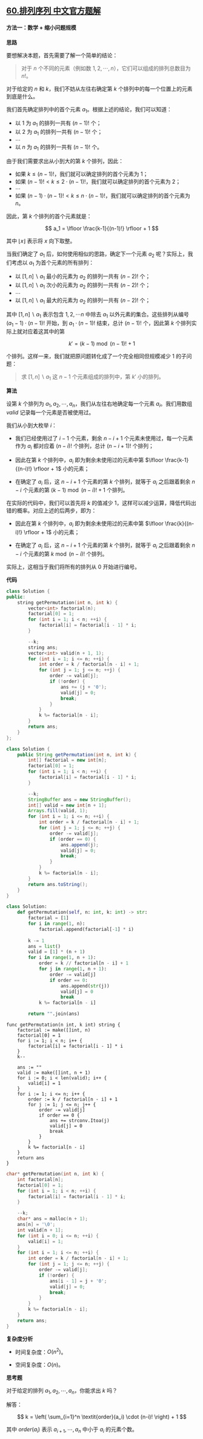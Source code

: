 ## [60.排列序列 中文官方题解](https://leetcode.cn/problems/permutation-sequence/solutions/100000/di-kge-pai-lie-by-leetcode-solution)
#### 方法一：数学 + 缩小问题规模

**思路**

要想解决本题，首先需要了解一个简单的结论：

> 对于 $n$ 个不同的元素（例如数 $1, 2, \cdots, n$），它们可以组成的排列总数目为 $n!$。

对于给定的 $n$ 和 $k$，我们不妨从左往右确定第 $k$ 个排列中的每一个位置上的元素到底是什么。

我们首先确定排列中的首个元素 $a_1$。根据上述的结论，我们可以知道：

- 以 $1$ 为 $a_1$ 的排列一共有 $(n-1)!$ 个；
- 以 $2$ 为 $a_1$ 的排列一共有 $(n-1)!$ 个；
- $\cdots$
- 以 $n$ 为 $a_1$ 的排列一共有 $(n-1)!$ 个。

由于我们需要求出从小到大的第 $k$ 个排列，因此：

- 如果 $k \leq (n-1)!$，我们就可以确定排列的首个元素为 $1$；
- 如果 $(n-1)! < k \leq 2 \cdot (n-1)!$，我们就可以确定排列的首个元素为 $2$；
- $\cdots$
- 如果 $(n-1) \cdot (n-1)! < k \leq n \cdot (n-1)!$，我们就可以确定排列的首个元素为 $n$。

因此，第 $k$ 个排列的首个元素就是：

$$
a_1 = \lfloor \frac{k-1}{(n-1)!} \rfloor + 1
$$

其中 $\lfloor x \rfloor$ 表示将 $x$ 向下取整。

当我们确定了 $a_1$ 后，如何使用相似的思路，确定下一个元素 $a_2$ 呢？实际上，我们考虑以 $a_1$ 为首个元素的所有排列：

- 以 $[1,n] \backslash a_1$ 最小的元素为 $a_2$ 的排列一共有 $(n-2)!$ 个；
- 以 $[1,n] \backslash a_1$ 次小的元素为 $a_2$ 的排列一共有 $(n-2)!$ 个；
- $\cdots$
- 以 $[1,n] \backslash a_1$ 最大的元素为 $a_2$ 的排列一共有 $(n-2)!$ 个；

其中 $[1,n] \backslash a_1$ 表示包含 $1, 2, \cdots n$ 中除去 $a_1$ 以外元素的集合。这些排列从编号 $(a_1-1) \cdot (n-1)!$ 开始，到 $a_1 \cdot (n-1)!$ 结束，总计 $(n-1)!$ 个，因此第 $k$ 个排列实际上就对应着这其中的第

$$
k' = (k-1) \bmod (n-1)! + 1
$$

个排列。这样一来，我们就把原问题转化成了一个完全相同但规模减少 $1$ 的子问题：

> 求 $[1, n] \backslash a_1$ 这 $n-1$ 个元素组成的排列中，第 $k'$ 小的排列。

**算法**

设第 $k$ 个排列为 $a_1, a_2, \cdots, a_n$，我们从左往右地确定每一个元素 $a_i$。我们用数组 $\textit{valid}$ 记录每一个元素是否被使用过。

我们从小到大枚举 $i$：

- 我们已经使用过了 $i-1$ 个元素，剩余 $n-i+1$ 个元素未使用过，每一个元素作为 $a_i$ 都对应着 $(n-i)!$ 个排列，总计 $(n-i+1)!$ 个排列；

- 因此在第 $k$ 个排列中，$a_i$ 即为剩余未使用过的元素中第 $\lfloor \frac{k-1}{(n-i)!} \rfloor + 1$ 小的元素；

- 在确定了 $a_i$ 后，这 $n-i+1$ 个元素的第 $k$ 个排列，就等于 $a_i$ 之后跟着剩余 $n-i$ 个元素的第 $(k-1) \bmod (n-i)! + 1$ 个排列。

在实际的代码中，我们可以首先将 $k$ 的值减少 $1$，这样可以减少运算，降低代码出错的概率。对应上述的后两步，即为：

- 因此在第 $k$ 个排列中，$a_i$ 即为剩余未使用过的元素中第 $\lfloor \frac{k}{(n-i)!} \rfloor + 1$ 小的元素；

- 在确定了 $a_i$ 后，这 $n-i+1$ 个元素的第 $k$ 个排列，就等于 $a_i$ 之后跟着剩余 $n-i$ 个元素的第 $k \bmod (n-i)!$ 个排列。

实际上，这相当于我们将所有的排列从 $0$ 开始进行编号。

**代码**

```C++ [sol1-C++]
class Solution {
public:
    string getPermutation(int n, int k) {
        vector<int> factorial(n);
        factorial[0] = 1;
        for (int i = 1; i < n; ++i) {
            factorial[i] = factorial[i - 1] * i;
        }

        --k;
        string ans;
        vector<int> valid(n + 1, 1);
        for (int i = 1; i <= n; ++i) {
            int order = k / factorial[n - i] + 1;
            for (int j = 1; j <= n; ++j) {
                order -= valid[j];
                if (!order) {
                    ans += (j + '0');
                    valid[j] = 0;
                    break;
                }
            }
            k %= factorial[n - i];
        }   
        return ans;     
    }
};
```

```Java [sol1-Java]
class Solution {
    public String getPermutation(int n, int k) {
        int[] factorial = new int[n];
        factorial[0] = 1;
        for (int i = 1; i < n; ++i) {
            factorial[i] = factorial[i - 1] * i;
        }

        --k;
        StringBuffer ans = new StringBuffer();
        int[] valid = new int[n + 1];
        Arrays.fill(valid, 1);
        for (int i = 1; i <= n; ++i) {
            int order = k / factorial[n - i] + 1;
            for (int j = 1; j <= n; ++j) {
                order -= valid[j];
                if (order == 0) {
                    ans.append(j);
                    valid[j] = 0;
                    break;
                }
            }
            k %= factorial[n - i];
        }
        return ans.toString();
    }
}
```

```Python [sol1-Python3]
class Solution:
    def getPermutation(self, n: int, k: int) -> str:
        factorial = [1]
        for i in range(1, n):
            factorial.append(factorial[-1] * i)
        
        k -= 1
        ans = list()
        valid = [1] * (n + 1)
        for i in range(1, n + 1):
            order = k // factorial[n - i] + 1
            for j in range(1, n + 1):
                order -= valid[j]
                if order == 0:
                    ans.append(str(j))
                    valid[j] = 0
                    break
            k %= factorial[n - i]

        return "".join(ans)
```

```golang [sol1-Golang]
func getPermutation(n int, k int) string {
    factorial := make([]int, n)
    factorial[0] = 1
    for i := 1; i < n; i++ {
        factorial[i] = factorial[i - 1] * i
    }
    k--

    ans := ""
    valid := make([]int, n + 1)
    for i := 0; i < len(valid); i++ {
        valid[i] = 1
    }
    for i := 1; i <= n; i++ {
        order := k / factorial[n - i] + 1
        for j := 1; j <= n; j++ {
            order -= valid[j]
            if order == 0 {
                ans += strconv.Itoa(j)
                valid[j] = 0
                break
            }
        }
        k %= factorial[n - i]
    }
    return ans
}
```

```C [sol1-C]
char* getPermutation(int n, int k) {
    int factorial[n];
    factorial[0] = 1;
    for (int i = 1; i < n; ++i) {
        factorial[i] = factorial[i - 1] * i;
    }

    --k;
    char* ans = malloc(n + 1);
    ans[n] = '\0';
    int valid[n + 1];
    for (int i = 0; i <= n; ++i) {
        valid[i] = 1;
    }
    for (int i = 1; i <= n; ++i) {
        int order = k / factorial[n - i] + 1;
        for (int j = 1; j <= n; ++j) {
            order -= valid[j];
            if (!order) {
                ans[i - 1] = j + '0';
                valid[j] = 0;
                break;
            }
        }
        k %= factorial[n - i];
    }
    return ans;
}
```

**复杂度分析**

- 时间复杂度：$O(n^2)$。

- 空间复杂度：$O(n)$。

**思考题**

对于给定的排列 $a_1, a_2, \cdots, a_n$，你能求出 $k$ 吗？

解答：

$$
k = \left( \sum_{i=1}^n \textit{order}(a_i) \cdot (n-i)! \right) + 1
$$

其中 $\textit{order}(a_i)$ 表示 $a_{i+1}, \cdots, a_n$ 中小于 $a_i$ 的元素个数。